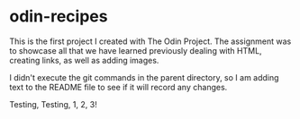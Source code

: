 # odin-recipes
This is the first project I created with The Odin Project. The assignment was to showcase all that we have learned previously dealing with HTML, creating links, as well as adding images.

I didn't execute the git commands in the parent directory, so I am adding text to the README file to see if it will record any changes.

Testing, Testing, 1, 2, 3!